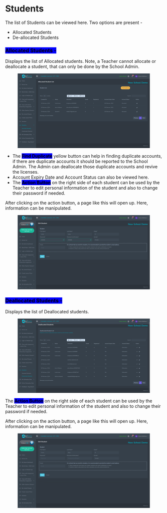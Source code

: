 # Students

The list of Students can be viewed here. Two options are present -&#x20;

* Allocated Students&#x20;
* De-allocated Students



### <mark style="background-color:blue;">Allocated Students -</mark>

Displays the list of Allocated students. Note, a Teacher cannot allocate or deallocate a student, that can only be done by the School Admin.&#x20;

<figure><img src="../.gitbook/assets/Screenshot 2024-03-11 125025 (1).png" alt=""><figcaption></figcaption></figure>

* The <mark style="background-color:blue;">**Find Duplicate**</mark> yellow button can help in finding duplicate accounts, if there are duplicate accounts it should be reported to the School Admin. The Admin can deallocate those duplicate accounts and revive the licenses.
* Account Expiry Date and Account Status can also be viewed here.
* The <mark style="background-color:blue;">**Action Button**</mark> on the right side of each student can be used by the Teacher to edit personal information of the student and also to change their password if needed.&#x20;

After clicking on the action button, a page like this will open up. Here, information can be manipulated.

<figure><img src="../.gitbook/assets/Screenshot 2024-03-11 125228.png" alt=""><figcaption></figcaption></figure>



### <mark style="background-color:blue;">Deallocated Students -</mark>

Displays the list of Deallocated students.&#x20;

<figure><img src="../.gitbook/assets/Screenshot 2024-03-11 125036.png" alt=""><figcaption></figcaption></figure>

The <mark style="background-color:blue;">**Action Button**</mark> on the right side of each student can be used by the Teacher to edit personal information of the student and also to change their password if needed.&#x20;

After clicking on the action button, a page like this will open up. Here, information can be manipulated.

<figure><img src="../.gitbook/assets/Screenshot 2024-03-11 130508.png" alt=""><figcaption></figcaption></figure>
